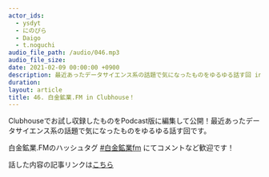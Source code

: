 ```yaml
---
actor_ids:
  - ysdyt
  - にのぴら
  - Daigo
  - t.noguchi
audio_file_path: /audio/046.mp3
audio_file_size: 
date: 2021-02-09 00:00:00 +0900
description: 最近あったデータサイエンス系の話題で気になったものをゆるゆる話す回 in Clubhouse！
duration:
layout: article
title: 46. 白金鉱業.FM in Clubhouse！
---
```


Clubhouseでお試し収録したものをPodcast版に編集して公開！最近あったデータサイエンス系の話題で気になったものをゆるゆる話す回です。

白金鉱業.FMのハッシュタグ [#白金鉱業fm](https://twitter.com/search?q=%23%E7%99%BD%E9%87%91%E9%89%B1%E6%A5%ADfm&src=typed_query) にてコメントなど歓迎です！

話した内容の記事リンクは[こちら](https://github.com/shirokane-kougyou/clubhouse_talk/issues/4)

